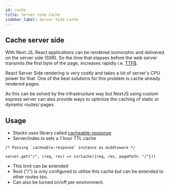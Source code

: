 ```yaml
---
id: cache
title: Server Side Cache
sidebar_label: Server Side Cache
---
```


## Cache server side

With Next.JS, React applications can be rendered isomorphic and delivered on the
server side (SSR). So the time that elapses before the web server transmits the
first byte of the page, increases rapidly i.e.
[TTFB](https://developers.google.com/web/tools/lighthouse/audits/ttfb).

React Server Side rendering is very costly and takes a lot of server's CPU power
for that. One of the best solutions for this problem is cache already rendered
pages.

As this can be solved by the infrastructure way but NextJS using custom express
server can also provide ways to optimize the caching of static or dynamic
routes/ pages.

## Usage

- Stacks uses library called
  [cacheable-response](https://www.npmjs.com/package/cacheable-response)
- Server/index.ts sets a _1 hour_ TTL cache

```JS
/* Passing `cacheable-response` instance as middleware */

server.get("/", (req, res) => ssrCache({req, res, pagePath: "/"}))
```

- This limit can be extended
- Root ("/") is only configured to utilize this cache but can be extended to
  other routes too.
- Can also be turned on/off per environment.
